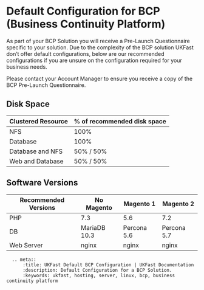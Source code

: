 # Default Configuration for BCP (Business Continuity Platform)

As part of your BCP Solution you will receive a Pre-Launch Questionnaire specific to your solution. Due to the complexity of the BCP solution UKFast don’t offer default configurations, below are our recommended configurations if you are unsure on the configuration required for your business needs. 

Please contact your Account Manager to ensure you receive a copy of the BCP Pre-Launch Questionnaire. 

## Disk Space

Clustered Resource | % of recommended disk space
------------ | -------------
NFS	| 100%
Database | 100%
Database and NFS | 50% / 50% 
Web and Database | 50% / 50% 

## Software Versions

Recommended Versions | No Magento | Magento 1	| Magento 2
------------ | ------------- | ------------ | ------------
PHP	| 7.3 |	5.6 |	7.2
DB | MariaDB 10.3 |	Percona 5.6 |	Percona 5.7
Web Server | nginx | nginx | nginx

```eval_rst
  .. meta::
      :title: UKFast Default BCP Configuration | UKFast Documentation
      :description: Default Configuration for a BCP Solution.
      :keywords: ukfast, hosting, server, linux, bcp, business continuity platform
